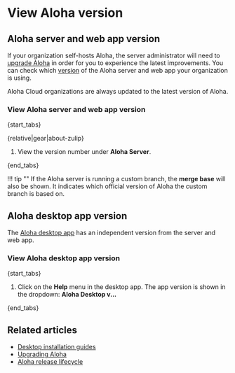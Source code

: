 # View Aloha version

## Aloha server and web app version

If your organization self-hosts Aloha, the server administrator will need to
[upgrade Aloha][upgrade-zulip] in order for you to experience the latest
improvements. You can check which [version][changelog] of the Aloha server and
web app your organization is using.

Aloha Cloud organizations are always updated to the latest version of Aloha.

[upgrade-zulip]:
    https://zulip.readthedocs.io/en/latest/production/upgrade-or-modify.html
[changelog]: https://zulip.readthedocs.io/en/latest/overview/changelog.html

### View Aloha server and web app version

{start_tabs}

{relative|gear|about-zulip}

1. View the version number under **Aloha Server**.

{end_tabs}

!!! tip ""
    If the Aloha server is running a custom branch, the **merge base**
    will also be shown. It indicates which official version of Aloha
    the custom branch is based on.

## Aloha desktop app version

The [Aloha desktop app](/apps/) has an independent version from the server and
web app.

### View Aloha desktop app version

{start_tabs}

1. Click on the **Help** menu in the desktop app. The app version is shown in the
   dropdown: **Aloha Desktop v...**

{end_tabs}

## Related articles

* [Desktop installation guides](/help/desktop-app-install-guide)
* [Upgrading Aloha][upgrade-zulip]
* [Aloha release lifecycle](https://zulip.readthedocs.io/en/latest/overview/release-lifecycle.html)
